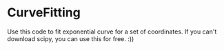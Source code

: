 # CurveFitting


Use this code to fit exponential curve for a set of coordinates. If you can't download scipy, you can use this for free. :))
